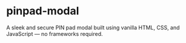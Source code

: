 # pinpad-modal
A sleek and secure PIN pad modal built using vanilla HTML, CSS, and JavaScript — no frameworks required.
